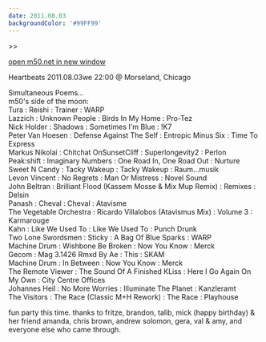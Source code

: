 ```yaml
---
date: 2011.08.03
backgroundColor: '#99FF99'
---
```


\>>

[open m50.net in new window  
](http://m50.net/)  

Heartbeats 2011.08.03we 22:00 @ Morseland, Chicago  

Simultaneous Poems...  
m50's side of the moon:  
Tura : Reishi : Trainer : WARP  
Lazzich : Unknown People : Birds In My Home : Pro-Tez  
Nick Holder : Shadows : Sometimes I'm Blue : !K7  
Peter Van Hoesen : Defense Against The Self : Entropic Minus Six : Time To Express  
Markus Nikolai : Chitchat OnSunsetCliff : Superlongevity2 : Perlon  
Peak:shift : Imaginary Numbers : One Road In, One Road Out : Nurture  
Sweet N Candy : Tacky Wakeup : Tacky Wakeup : Raum...musik  
Levon Vincent : No Regrets : Man Or Mistress : Novel Sound  
John Beltran : Brilliant Flood (Kassem Mosse & Mix Mup Remix) : Remixes : Delsin  
Panash : Cheval : Cheval : Atavisme  
The Vegetable Orchestra : Ricardo Villalobos (Atavismus Mix) : Volume 3 : Karmarouge  
Kahn : Like We Used To : Like We Used To : Punch Drunk  
Two Lone Swordsmen : Sticky : A Bag Of Blue Sparks : WARP  
Machine Drum : Wishbone Be Broken : Now You Know : Merck  
Gecom : Mag 3.1426 Rmxd By Ae : This : SKAM  
Machine Drum : In Between : Now You Know : Merck  
The Remote Viewer : The Sound Of A Finished KLiss : Here I Go Again On My Own : City Centre Offices  
Johannes Heil : No More Worries : Illuminate The Planet : Kanzleramt  
The Visitors : The Race (Classic M+H Rework) : The Race : Playhouse  

fun party this time. thanks to fritze, brandon, talib, mick (happy birthday) & her friend amanda, chris brown, andrew solomon, gera, val & amy, and everyone else who came through.